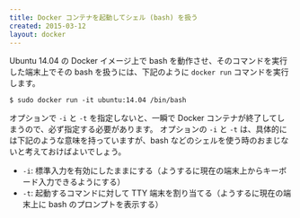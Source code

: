 ```yaml
---
title: Docker コンテナを起動してシェル (bash) を扱う
created: 2015-03-12
layout: docker
---
```


Ubuntu 14.04 の Docker イメージ上で bash を動作させ、そのコマンドを実行した端末上でその bash を扱うには、下記のように `docker run` コマンドを実行します。

```
$ sudo docker run -it ubuntu:14.04 /bin/bash
```

オプションで `-i` と `-t` を指定しないと、一瞬で Docker コンテナが終了してしまうので、必ず指定する必要があります。
オプションの `-i` と `-t` は、具体的には下記のような意味を持っていますが、bash などのシェルを使う時のおまじないと考えておけばよいでしょう。

* `-i`: 標準入力を有効にしたままにする（ようするに現在の端末上からキーボード入力できるようにする）
* `-t`: 起動するコマンドに対して TTY 端末を割り当てる（ようするに現在の端末上に bash のプロンプトを表示する）

